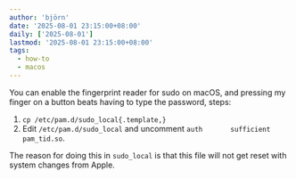 ```yaml
---
author: 'björn'
date: '2025-08-01 23:15:00+08:00'
daily: ['2025-08-01']
lastmod: '2025-08-01 23:15:00+08:00'
tags:
  - how-to
  - macos
---
```

You can enable the fingerprint reader for sudo on macOS,
and pressing my finger on a button beats having to type the password, steps:

1. `cp /etc/pam.d/sudo_local{.template,}` 
2. Edit `/etc/pam.d/sudo_local` and uncomment `auth       sufficient     pam_tid.so`. 

The reason for doing this in `sudo_local` is that this file will not get reset with system changes from Apple.
